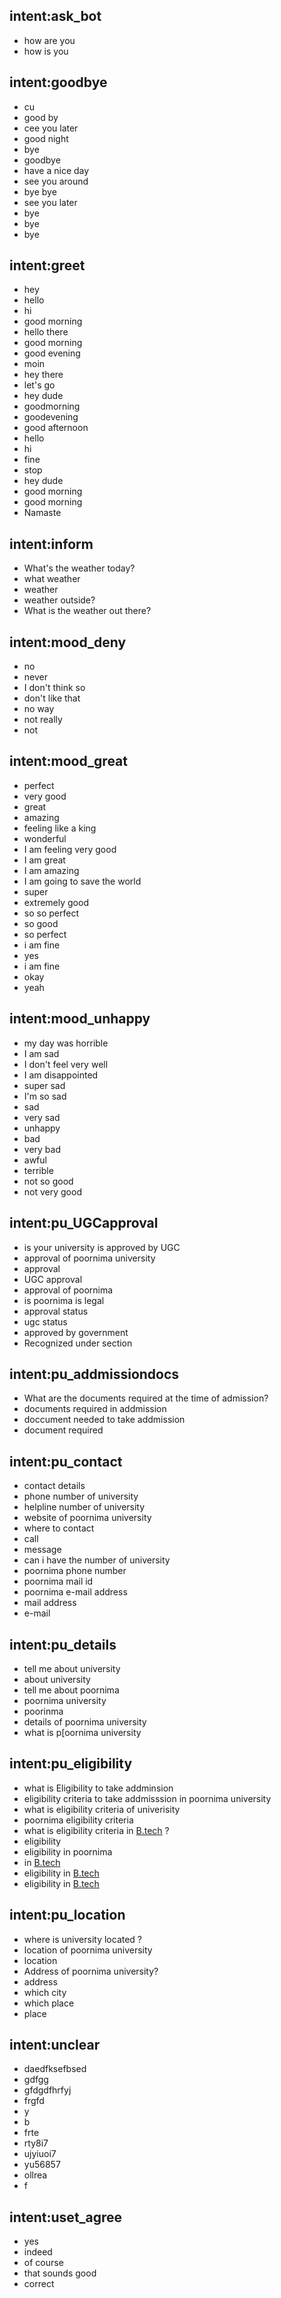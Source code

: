 ## intent:ask_bot
- how are you
- how is you

## intent:goodbye
- cu
- good by
- cee you later
- good night
- bye
- goodbye
- have a nice day
- see you around
- bye bye
- see you later
- bye
- bye
- bye

## intent:greet
- hey
- hello
- hi
- good morning
- hello there
- good morning
- good evening
- moin
- hey there
- let's go
- hey dude
- goodmorning
- goodevening
- good afternoon
- hello
- hi
- fine
- stop
- hey dude
- good morning
- good morning
- Namaste

## intent:inform
- What's the weather today?
- what weather
- weather
- weather outside?
- What is the weather out there?

## intent:mood_deny
- no
- never
- I don't think so
- don't like that
- no way
- not really
- not

## intent:mood_great
- perfect
- very good
- great
- amazing
- feeling like a king
- wonderful
- I am feeling very good
- I am great
- I am amazing
- I am going to save the world
- super
- extremely good
- so so perfect
- so good
- so perfect
- i am fine
- yes
- i am fine
- okay
- yeah

## intent:mood_unhappy
- my day was horrible
- I am sad
- I don't feel very well
- I am disappointed
- super sad
- I'm so sad
- sad
- very sad
- unhappy
- bad
- very bad
- awful
- terrible
- not so good
- not very good

## intent:pu_UGCapproval
- is your university is approved by UGC
- approval of poornima university
- approval
- UGC approval
- approval of poornima
- is poornima is legal
- approval status
- ugc status
- approved by government
- Recognized under section

## intent:pu_addmissiondocs
- What are the documents required at the time of admission?
- documents required in addmission
- doccument needed to take addmission
- document required

## intent:pu_contact
- contact details
- phone number of university
- helpline number of university
- website of poornima university
- where to contact
- call
- message
- can i have the number of university
- poornima phone number
- poornima mail id
- poornima e-mail address
- mail address
- e-mail

## intent:pu_details
- tell me about university
- about university
- tell me about poornima
- poornima university
- poorinma
- details of poornima university
- what is p[oornima university

## intent:pu_eligibility
- what is Eligibility to take addminsion
- eligibility criteria to take addmisssion in poornima university
- what is eligibility criteria of univerisity
- poornima eligibility criteria
- what is eligibility criteria in [B.tech](course) ?
- eligibility
- eligibility in poornima
- in [B.tech](course)
- eligibility in [B.tech](course)
- eligibility in [B.tech](course)

## intent:pu_location
- where is university located ?
- location of poornima university
- location
- Address of poornima university?
- address
- which city
- which place
- place

## intent:unclear
- daedfksefbsed
- gdfgg
- gfdgdfhrfyj
- frgfd
- y
- b
- frte
- rty8i7
- ujyiuoi7
- yu56857
- ollrea
- f

## intent:uset_agree
- yes
- indeed
- of course
- that sounds good
- correct
